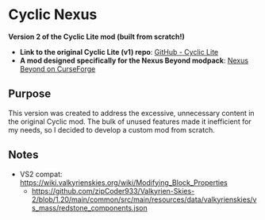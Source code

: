 # Cyclic Nexus  
**Version 2 of the Cyclic Lite mod (built from scratch!)**

- **Link to the original Cyclic Lite (v1) repo**: [GitHub - Cyclic Lite](https://github.com/zipCoder933/Cyclic-Lite)  
- **A mod designed specifically for the Nexus Beyond modpack**: [Nexus Beyond on CurseForge](https://www.curseforge.com/minecraft/modpacks/nexus-beyond)  

## Purpose  
This version was created to address the excessive, unnecessary content in the original Cyclic mod. The bulk of unused features made it inefficient for my needs, so I decided to develop a custom mod from scratch. 

## Notes
- VS2 compat: https://wiki.valkyrienskies.org/wiki/Modifying_Block_Properties
  - https://github.com/zipCoder933/Valkyrien-Skies-2/blob/1.20/main/common/src/main/resources/data/valkyrienskies/vs_mass/redstone_components.json